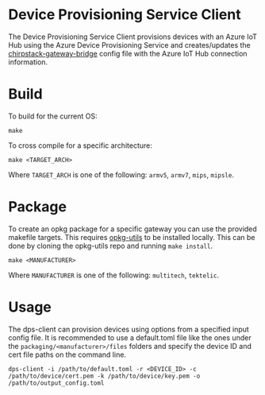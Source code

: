 # Device Provisioning Service Client

The Device Provisioning Service Client provisions devices with an Azure IoT Hub using the Azure Device Provisioning Service and creates/updates the [chirpstack-gateway-bridge](https://github.com/brocaar/chirpstack-gateway-bridge) config file with the Azure IoT Hub connection information.

# Build

To build for the current OS:

```
make
```

To cross compile for a specific architecture:

```
make <TARGET_ARCH>
```
Where `TARGET_ARCH` is one of the following: `armv5`, `armv7`, `mips`, `mipsle`.

# Package

To create an opkg package for a specific gateway you can use the provided makefile targets. This requires [opkg-utils](https://git.yoctoproject.org/opkg-utils/) to be installed locally. This can be done by cloning the opkg-utils repo and running `make install`.

```
make <MANUFACTURER>
```
Where `MANUFACTURER` is one of the following: `multitech`, `tektelic`.

# Usage

The dps-client can provision devices using options from a specified input config file. It is recommended to use a default.toml file like the ones under the `packaging/<manufacturer>/files` folders and specify the device ID and cert file paths on the command line.

```
dps-client -i /path/to/default.toml -r <DEVICE_ID> -c /path/to/device/cert.pem -k /path/to/device/key.pem -o /path/to/output_config.toml
```
